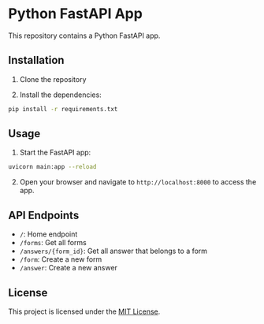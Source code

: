 # Python FastAPI App

This repository contains a Python FastAPI app.

## Installation

1. Clone the repository

2. Install the dependencies:

```bash
pip install -r requirements.txt
```

## Usage

1. Start the FastAPI app:

```bash
uvicorn main:app --reload
```

2. Open your browser and navigate to `http://localhost:8000` to access the app.

## API Endpoints

- `/`: Home endpoint
- `/forms`: Get all forms
- `/answers/{form_id}`: Get all answer that belongs to a form
- `/form`: Create a new form
- `/answer`: Create a new answer

## License

This project is licensed under the [MIT License](LICENSE).
